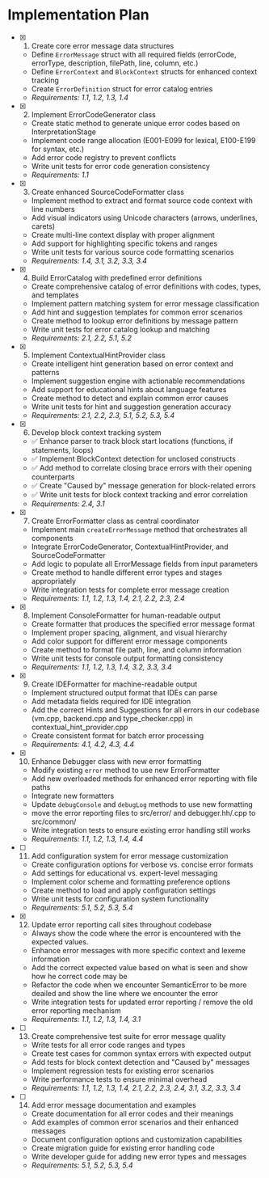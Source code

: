 # Implementation Plan

- [x] 1. Create core error message data structures





  - Define `ErrorMessage` struct with all required fields (errorCode, errorType, description, filePath, line, column, etc.)
  - Define `ErrorContext` and `BlockContext` structs for enhanced context tracking
  - Create `ErrorDefinition` struct for error catalog entries
  - _Requirements: 1.1, 1.2, 1.3, 1.4_

- [x] 2. Implement ErrorCodeGenerator class





  - Create static method to generate unique error codes based on InterpretationStage
  - Implement code range allocation (E001-E099 for lexical, E100-E199 for syntax, etc.)
  - Add error code registry to prevent conflicts
  - Write unit tests for error code generation consistency
  - _Requirements: 1.1_

- [x] 3. Create enhanced SourceCodeFormatter class





  - Implement method to extract and format source code context with line numbers
  - Add visual indicators using Unicode characters (arrows, underlines, carets)
  - Create multi-line context display with proper alignment
  - Add support for highlighting specific tokens and ranges
  - Write unit tests for various source code formatting scenarios
  - _Requirements: 1.4, 3.1, 3.2, 3.3, 3.4_

- [x] 4. Build ErrorCatalog with predefined error definitions






  - Create comprehensive catalog of error definitions with codes, types, and templates
  - Implement pattern matching system for error message classification
  - Add hint and suggestion templates for common error scenarios
  - Create method to lookup error definitions by message pattern
  - Write unit tests for error catalog lookup and matching
  - _Requirements: 2.1, 2.2, 5.1, 5.2_

- [x] 5. Implement ContextualHintProvider class





  - Create intelligent hint generation based on error context and patterns
  - Implement suggestion engine with actionable recommendations
  - Add support for educational hints about language features
  - Create method to detect and explain common error causes
  - Write unit tests for hint and suggestion generation accuracy
  - _Requirements: 2.1, 2.2, 2.3, 5.1, 5.2, 5.3, 5.4_

- [x] 6. Develop block context tracking system





  - ✅ Enhance parser to track block start locations (functions, if statements, loops)
  - ✅ Implement BlockContext detection for unclosed constructs
  - ✅ Add method to correlate closing brace errors with their opening counterparts
  - ✅ Create "Caused by" message generation for block-related errors
  - ✅ Write unit tests for block context tracking and error correlation
  - _Requirements: 2.4, 3.1_

- [x] 7. Create ErrorFormatter class as central coordinator




  - Implement main `createErrorMessage` method that orchestrates all components
  - Integrate ErrorCodeGenerator, ContextualHintProvider, and SourceCodeFormatter
  - Add logic to populate all ErrorMessage fields from input parameters
  - Create method to handle different error types and stages appropriately
  - Write integration tests for complete error message creation
  - _Requirements: 1.1, 1.2, 1.3, 1.4, 2.1, 2.2, 2.3, 2.4_

- [x] 8. Implement ConsoleFormatter for human-readable output





  - Create formatter that produces the specified error message format
  - Implement proper spacing, alignment, and visual hierarchy
  - Add color support for different error message components
  - Create method to format file path, line, and column information
  - Write unit tests for console output formatting consistency
  - _Requirements: 1.1, 1.2, 1.3, 1.4, 3.2, 3.3, 3.4_

- [x] 9. Create IDEFormatter for machine-readable output











  - Implement structured output format that IDEs can parse
  - Add metadata fields required for IDE integration
  - Add the correct Hints and Suggestions for all errors in our codebase (vm.cpp, backend.cpp and type_checker.cpp) in contextual_hint_provider.cpp 
  - Create consistent format for batch error processing
  - _Requirements: 4.1, 4.2, 4.3, 4.4_

- [x] 10. Enhance Debugger class with new error formatting




  - Modify existing `error` method to use new ErrorFormatter
  - Add new overloaded methods for enhanced error reporting with file paths
  - Integrate new formatters 
  - Update `debugConsole` and `debugLog` methods to use new formatting
  - move the error reporting files to src/error/  and debugger.hh/.cpp to src/common/
  - Write integration tests to ensure existing error handling still works
  - _Requirements: 1.1, 1.2, 1.3, 1.4, 4.4_

- [ ] 11. Add configuration system for error message customization
  - Create configuration options for verbose vs. concise error formats
  - Add settings for educational vs. expert-level messaging
  - Implement color scheme and formatting preference options
  - Create method to load and apply configuration settings
  - Write unit tests for configuration system functionality
  - _Requirements: 5.1, 5.2, 5.3, 5.4_

- [x] 12. Update error reporting call sites throughout codebase









  - Always show the code where the error is encountered with the expected values.
  - Enhance error messages with more specific context and lexeme information
  - Add the correct expected value based on what is seen and show how he correct code may be
  - Refactor the code when we encounter SemanticError to be more deailed and show the line where we encounter the error
  - Write integration tests for updated error reporting / remove the old error reporting mechanism 
  - _Requirements: 1.1, 1.2, 1.3, 1.4, 3.1_

- [ ] 13. Create comprehensive test suite for error message quality
  - Write tests for all error code ranges and types
  - Create test cases for common syntax errors with expected output
  - Add tests for block context detection and "Caused by" messages
  - Implement regression tests for existing error scenarios
  - Write performance tests to ensure minimal overhead
  - _Requirements: 1.1, 1.2, 1.3, 1.4, 2.1, 2.2, 2.3, 2.4, 3.1, 3.2, 3.3, 3.4_

- [ ] 14. Add error message documentation and examples
  - Create documentation for all error codes and their meanings
  - Add examples of common error scenarios and their enhanced messages
  - Document configuration options and customization capabilities
  - Create migration guide for existing error handling code
  - Write developer guide for adding new error types and messages
  - _Requirements: 5.1, 5.2, 5.3, 5.4_